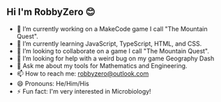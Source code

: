## Hi I'm RobbyZero 😊

- 🔭 I’m currently working on a MakeCode game I call "The Mountain Quest".
- 🌱 I’m currently learning JavaScript, TypeScript, HTML, and CSS.
- 👯 I’m looking to collaborate on a game I call "The Mountain Quest".
- 🤔 I’m looking for help with a weird bug on my game Geography Dash
- 💬 Ask me about my tools for Mathematics and Engineering.
- 📫 How to reach me: robbyzero@outlook.com
- 😄 Pronouns: He/Him/His
- ⚡ Fun fact: I'm very interested in Microbiology!

